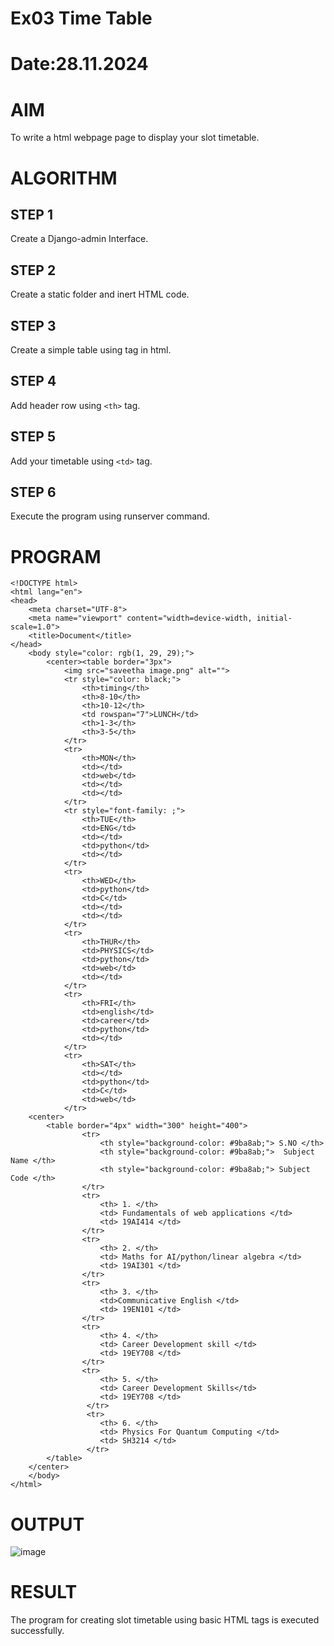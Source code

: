 # Ex03 Time Table
# Date:28.11.2024
# AIM
To write a html webpage page to display your slot timetable.

# ALGORITHM
## STEP 1
Create a Django-admin Interface.

## STEP 2
Create a static folder and inert HTML code.

## STEP 3
Create a simple table using <table> tag in html.

## STEP 4
Add header row using `<th>` tag.

## STEP 5
Add your timetable using `<td>` tag.

## STEP 6
Execute the program using runserver command.

# PROGRAM
```
<!DOCTYPE html>
<html lang="en">
<head>
    <meta charset="UTF-8">
    <meta name="viewport" content="width=device-width, initial-scale=1.0">
    <title>Document</title>
</head>
    <body style="color: rgb(1, 29, 29);">
        <center><table border="3px">
            <img src="saveetha image.png" alt="">
            <tr style="color: black;">
                <th>timing</th>
                <th>8-10</th>
                <th>10-12</th> 
                <td rowspan="7">LUNCH</td>    
                <th>1-3</th>       
                <th>3-5</th>
            </tr>
            <tr>
                <th>MON</th>
                <td></td>
                <td>web</td>
                <td></td>
                <td></td>
            </tr>
            <tr style="font-family: ;">
                <th>TUE</th>
                <td>ENG</td>
                <td></td>
                <td>python</td>
                <td></td>
            </tr>
            <tr>
                <th>WED</th>
                <td>python</td>
                <td>C</td>
                <td></td>
                <td></td>
            </tr>
            <tr>
                <th>THUR</th>
                <td>PHYSICS</td>
                <td>python</td>
                <td>web</td>
                <td></td>
            </tr>
            <tr>
                <th>FRI</th>
                <td>english</td>
                <td>career</td>
                <td>python</td>
                <td></td>
            </tr>
            <tr>
                <th>SAT</th>
                <td></td>
                <td>python</td>
                <td>C</td>
                <td>web</td>
            </tr>
    <center> 
        <table border="4px" width="300" height="400">
                <tr>
                    <th style="background-color: #9ba8ab;"> S.NO </th>
                    <th style="background-color: #9ba8ab;">  Subject Name </th>
                    <th style="background-color: #9ba8ab;"> Subject Code </th>
                </tr>
                <tr>
                    <th> 1. </th>
                    <td> Fundamentals of web applications </td>
                    <td> 19AI414 </td>
                </tr>
                <tr>
                    <th> 2. </th>
                    <td> Maths for AI/python/linear algebra </td>
                    <td> 19AI301 </td>
                </tr>
                <tr>
                    <th> 3. </th>
                    <td>Communicative English </td>
                    <td> 19EN101 </td>
                </tr>
                <tr>
                    <th> 4. </th>
                    <td> Career Development skill </td>
                    <td> 19EY708 </td>
                </tr>
                <tr>
                    <th> 5. </th>
                    <td> Career Development Skills</td>
                    <td> 19EY708 </td>
                 </tr>
                 <tr>
                    <th> 6. </th>
                    <td> Physics For Quantum Computing </td>
                    <td> SH3214 </td>
                 </tr>   
        </table>
    </center>
    </body>
</html>
````
# OUTPUT
![image](https://github.com/user-attachments/assets/157d30cc-f765-4594-a5a8-88e7e2e663cc)






# RESULT
The program for creating slot timetable using basic HTML tags is executed successfully.

